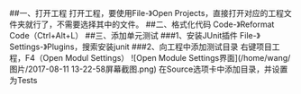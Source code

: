 ##一、打开工程
打开工程，要使用File-》Open Projects，直接打开对应的工程文件夹就行了，不需要选择其中的文件。
##二、格式化代码
Code-》Reformat Code（Ctrl+Alt+L）
##三、添加单元测试
###1、安装JUnit插件
File-》Settings-》Plugins，搜索安装junit
###2、向工程中添加测试目录
右键项目工程，F4（Open Modul Settings）
![Open Module Settings界面](/home/wang/图片/2017-08-11 13-22-58屏幕截图.png) 
在Source选项卡中添加目录，并设置为Tests
